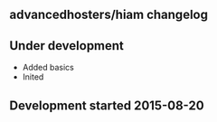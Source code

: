 advancedhosters/hiam changelog
------------------------------

## Under development

- Added basics
- Inited

## Development started 2015-08-20

